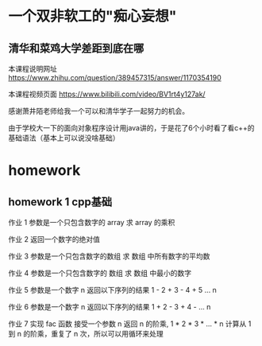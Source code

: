 # 一个双非软工的"痴心妄想"

## 清华和菜鸡大学差距到底在哪

本课程说明网址
https://www.zhihu.com/question/389457315/answer/1170354190

本课程视频页面
https://www.bilibili.com/video/BV1rt4y127ak/

感谢萧井陌老师给我一个可以和清华学子一起努力的机会。

由于学校大一下的面向对象程序设计用java讲的，于是花了6个小时看了看c++的基础语法（基本上可以说没啥基础）

# homework

## homework 1 cpp基础

作业 1
参数是一个只包含数字的 array
求 array 的乘积

作业 2
返回一个数字的绝对值

作业 3
参数是一个只包含数字的数组
求 数组 中所有数字的平均数

作业 4
参数是一个只包含数字的 数组
求 数组 中最小的数字

作业 5
参数是一个数字 n
返回以下序列的结果
1 - 2 + 3 - 4 + 5 ... n

作业 6
参数是一个数字 n
返回以下序列的结果
1 + 2 - 3 + 4 - ... n

作业 7
实现 fac 函数
接受一个参数 n
返回 n 的阶乘, 1 * 2 * 3 * ... * n
计算从 1 到 n 的阶乘，重复了 n 次，所以可以用循环来处理